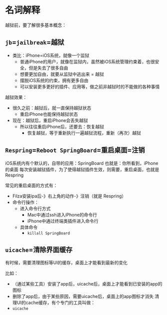 # 名词解释

越狱前，要了解很多基本概念：

## `jb`=`jailbreak`=越狱

* 类比：iPhone=iOS系统，就像一个监狱
  * 普通iPhone的用户，就像在监狱内，虽然被iOS系统管理约束着，也很安全，但是失去了很多自由
  * 想要更加自由，就要从监狱中逃出来 = 越狱
  * 摆脱iOS系统的约束，拥有更多自由
  * 可以安装更多更好的插件、应用等，做之前非越狱时的不能做的各种事情

越狱效果：

* 很久之前：越狱后，就一直保持越狱状态
  * 重启iPhone也能保持越狱状态
* 现在：越狱后，重启iPhone会丢失越狱
  * 所以往往重启iPhone后，还要去：恢复越狱
    * 恢复越狱，等于重新执行一遍越狱流程，重新（再次）越狱

## `Respring`=`Reboot SpringBoard`=重启桌面=注销

iOS系统内有个默认的，自带的应用：SpringBoard
也就是：你所看到，iPhone的桌面
每次安装越狱插件，为了使得越狱插件生效，则需要，重启桌面，也就是Respring

常见的重启桌面的方式有：

* Filza安装ipa后-》右上角的动作-》注销（就是 Respring）
* 命令行操作：
  * 进入命令行方式
    * Mac中通过ssh进入iPhone的命令行
    * iPhone中通过终端类插件进入命令行
  * 具体命令
    * `killall SpringBoard`

## `uicache`=清除界面缓存

有时候，需要清理图标等UI的缓存，桌面上才能看到最新的变化

比如：

* （通过某些工具）安装了app后，uicache后，桌面上才能看到已安装的app的图标
* 删除了app后，由于某些原因，需要uicache后，桌面上的app图标才消失
清理UI的cache缓存，有个专门的工具叫做：
* `uicache`
